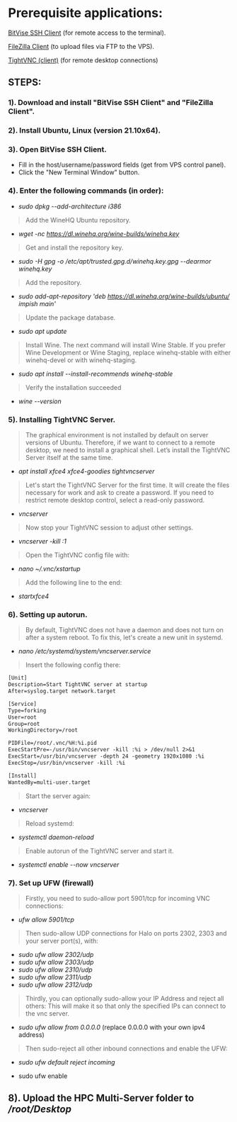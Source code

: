 # Prerequisite applications:

[BitVise SSH Client](https://www.bitvise.com/ssh-client-download) (for remote access to the terminal).

[FileZilla Client](https://filezilla-project.org/download.php?platform=win64) (to upload files via FTP to the VPS).

[TightVNC (client)](https://www.tightvnc.com/download.php) (for remote desktop connections)

## STEPS:

### 1). Download and install "BitVise SSH Client" and "FileZilla Client".

### 2). Install Ubuntu, Linux (version 21.10x64).

### 3). Open BitVise SSH Client.
- Fill in the host/username/password fields (get from VPS control panel).
- Click the "New Terminal Window" button.

### 4). Enter the following commands (in order):
- *sudo dpkg --add-architecture i386*

> Add the WineHQ Ubuntu repository.
- *wget -nc https://dl.winehq.org/wine-builds/winehq.key*

> Get and install the repository key.
- *sudo -H gpg -o /etc/apt/trusted.gpg.d/winehq.key.gpg --dearmor winehq.key*

> Add the repository.
- *sudo add-apt-repository 'deb https://dl.winehq.org/wine-builds/ubuntu/ impish main'*

> Update the package database.
- *sudo apt update*

> Install Wine.
> The next command will install Wine Stable. If you prefer Wine Development or Wine Staging, replace winehq-stable with either winehq-devel or with winehq-staging.
- *sudo apt install --install-recommends winehq-stable*

> Verify the installation succeeded
- *wine --version*

### 5). Installing TightVNC Server.

> The graphical environment is not installed by default on server versions of Ubuntu. Therefore, if we want to connect to a remote desktop, we need to install a graphical shell. Let’s install the TightVNC Server itself at the same time.
- *apt install xfce4 xfce4-goodies tightvncserver*

> Let's start the TightVNC Server for the first time. It will create the files necessary for work and ask to create a password.
> If you need to restrict remote desktop control, select a read-only password.
- *vncserver*

> Now stop your TightVNC session to adjust other settings.
- *vncserver -kill :1*

> Open the TightVNC config file with:
- *nano ~/.vnc/xstartup*

> Add the following line to the end:
- *startxfce4*

### 6). Setting up autorun.

> By default, TightVNC does not have a daemon and does not turn on after a system reboot. To fix this, let's create a new unit in systemd.
- *nano /etc/systemd/system/vncserver.service*

> Insert the following config there:

```diff
[Unit]
Description=Start TightVNC server at startup
After=syslog.target network.target

[Service]
Type=forking
User=root
Group=root
WorkingDirectory=/root

PIDFile=/root/.vnc/%H:%i.pid
ExecStartPre=-/usr/bin/vncserver -kill :%i > /dev/null 2>&1
ExecStart=/usr/bin/vncserver -depth 24 -geometry 1920x1080 :%i
ExecStop=/usr/bin/vncserver -kill :%i

[Install]
WantedBy=multi-user.target
```

> Start the server again:
- *vncserver*

> Reload systemd:
- *systemctl daemon-reload*

> Enable autorun of the TightVNC server and start it.
- *systemctl enable --now vncserver*

### 7). Set up UFW (firewall)
> Firstly, you need to sudo-allow port 5901/tcp for incoming VNC connections:
- *ufw allow 5901/tcp*
> Then sudo-allow UDP connections for Halo on ports 2302, 2303 and your server port(s), with:
- *sudo ufw allow 2302/udp*
- *sudo ufw allow 2303/udp*
- *sudo ufw allow 2310/udp*
- *sudo ufw allow 2311/udp*
- *sudo ufw allow 2312/udp*

> Thirdly, you can optionally sudo-allow your IP Address and reject all others:
> This will make it so that only the specified IPs can connect to the vnc server.
- *sudo ufw allow from 0.0.0.0* (replace 0.0.0.0 with your own ipv4 address)
> Then sudo-reject all other inbound connections and enable the UFW:
- *sudo ufw default reject incoming*

- sudo ufw enable

## 8). Upload the **HPC Multi-Server** folder to */root/Desktop*
